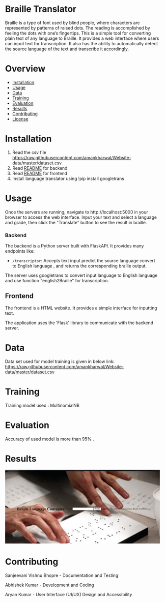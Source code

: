 
# Braille Translator

Braille is a type of font used by blind people, where characters are represented by patterns of raised dots. The reading is accomplished by feeling the dots with one’s fingertips.
This is a simple tool for converting plain text of any language to Braille. It provides a web interface where users can input text for transcription. It also has the ability to automatically detect the source language of the text and transcribe it accordingly.

# Overview
- [Installation](#installation)
- [Usage](#usage)
- [Data](#data)
- [Training](#training)
- [Evaluation](#evaluation)
- [Results](#results)
- [Contributing](#contributing)
- [License](#license)

# Installation

1. Read the csv file https://raw.githubusercontent.com/amankharwal/Website-data/master/dataset.csv
2. Read [README](Backend.md) for backend
3. Read [README](templates/Frontend.md) for frontend
4. Install language translator using !pip install googletrans


# Usage

Once the servers are running, navigate to http://localhost:5000 in your browser to access the web interface. Input your text and select a language and grade, then click the "Translate" button to see the result in braille.

### Backend
The backend is a Python server built with FlaskAPI. It provides many endpoints like:

- `/transcriptor`: Accepts text input predict the source language convert to English language , and returns the corresponding braille output.


The server uses googletrans to convert input language to English language and use function "english2Braiile" for transcription.

## Frontend

The frontend is a HTML website. It provides a simple interface for inputting text.

The application uses the 'Flask' library to communicate with the backend server.


# Data

Data set used for model training is given in below link:
https://raw.githubusercontent.com/amankharwal/Website-data/master/dataset.csv



# Training

Training model used : MultinomialNB


# Evaluation

Accuracy of used model is more than 95% .

# Results

![Alt text](templates/image.png)


# Contributing

Sanjeevani Vishnu Bhopre - Documentation and Testing

Abhishek Kumar - Development and Coding

Aryan Kumar - User Interface (UI/UX) Design and Accessibility



